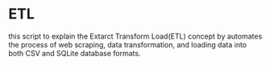 # ETL
this script to explain the Extarct Transform Load(ETL) concept by automates the process of web scraping, data transformation, and loading data into both CSV and SQLite database formats.
